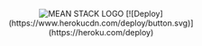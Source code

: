 <p align="center">
  <img src="http://meanjs.org/img/logo.png" title="MEAN STACK LOGO">
  [![Deploy](https://www.herokucdn.com/deploy/button.svg)](https://heroku.com/deploy)
</p>
